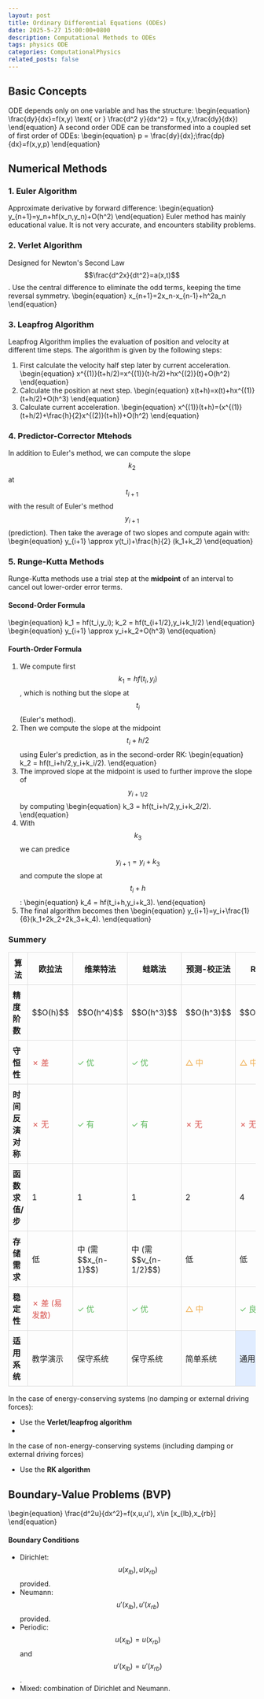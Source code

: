 ```yaml
---
layout: post
title: Ordinary Differential Equations (ODEs)
date: 2025-5-27 15:00:00+0800
description: Computational Methods to ODEs 
tags: physics ODE
categories: ComputationalPhysics
related_posts: false
---
```

## Basic Concepts
ODE depends only on one variable and has the structure:
\begin{equation}
\frac{dy}{dx}=f(x,y) \text{ or } \frac{d^2 y}{dx^2} = f(x,y,\frac{dy}{dx})
\end{equation}
A second order ODE can be transformed into a coupled set of first order of ODEs:
\begin{equation}
p = \frac{dy}{dx};\frac{dp}{dx}=f(x,y,p)
\end{equation}

## Numerical Methods
### 1. Euler Algorithm
Approximate derivative by forward difference:
\begin{equation}
y_{n+1}=y_n+hf(x_n,y_n)+O(h^2)
\end{equation}
Euler method has mainly educational value. It is not very accurate, and encounters stability problems.

### 2. Verlet Algorithm
Designed for Newton's Second Law $$\frac{d^2x}{dt^2}=a(x,t)$$. Use the central difference to eliminate the odd terms, keeping the time reversal symmetry.
\begin{equation}
x_{n+1}=2x_n-x_{n-1}+h^2a_n
\end{equation}

### 3. Leapfrog Algorithm
Leapfrog Algorithm implies the evaluation of position and velocity at different time steps. The algorithm is given by the following steps:

1. First calculate the velocity half step later by current acceleration.
\begin{equation}
x^{(1)}(t+h/2)=x^{(1)}(t-h/2)+hx^{(2)}(t)+O(h^2)
\end{equation}
2. Calculate the position at next step.
\begin{equation}
x(t+h)=x(t)+hx^{(1)}(t+h/2)+O(h^3)
\end{equation}
3. Calculate current acceleration.
\begin{equation}
x^{(1)}(t+h)=(x^{(1)}(t+h/2)+\frac{h}{2}x^{(2)}(t+h))+O(h^2)
\end{equation}

### 4. Predictor-Corrector Mtehods
In addition to Euler's method, we can compute the slope $$k_2$$ at $$t_{i+1}$$ with the result of Euler's method $$y_{i+1}$$ (prediction). Then take the average of two slopes and compute again with: 
\begin{equation}
y_{i+1} \approx y(t_i)+\frac{h}{2} (k_1+k_2)
\end{equation}

### 5. Runge-Kutta Methods
Runge-Kutta methods use a trial step at the **midpoint** of an interval to cancel out lower-order error terms.
#### Second-Order Formula
\begin{equation}
k_1 = hf(t_i,y_i); k_2 = hf(t_{i+1/2},y_i+k_1/2)
\end{equation}
\begin{equation}
y_{i+1} \approx y_i+k_2+O(h^3)
\end{equation}

#### Fourth-Order Formula
1. We compute first $$k_1=hf(t_i,y_i)$$, which is nothing but the slope at $$t_i$$ (Euler's method).
2. Then we compute the slope at the midpoint $$t_{i}+h/2$$ using Euler's prediction, as in the second-order RK:
\begin{equation}
k_2 = hf(t_i+h/2,y_i+k_i/2).
\end{equation}
3. The improved slope at the midpoint is used to further improve the slope of $$y_{i+1/2}$$ by computing
\begin{equation}
k_3 = hf(t_i+h/2,y_i+k_2/2).
\end{equation}
4. With $$k_3$$ we can predice $$y_{i+1}=y_i+k_3$$ and compute the slope at $$t_i+h$$:
\begin{equation}
k_4 = hf(t_i+h,y_i+k_3).
\end{equation}
5. The final algorithm becomes then
\begin{equation}
y_{i+1}=y_i+\frac{1}{6}(k_1+2k_2+2k_3+k_4).
\end{equation}

### Summery

<table style="border-collapse: collapse; width: 100%; margin: 1em 0;">
  <thead>
    <tr>
      <th style="border: 1px solid #ddd; padding: 8px;">算法</th>
      <th style="border: 1px solid #ddd; padding: 8px;">欧拉法</th>
      <th style="border: 1px solid #ddd; padding: 8px;">维莱特法</th>
      <th style="border: 1px solid #ddd; padding: 8px;">蛙跳法</th>
      <th style="border: 1px solid #ddd; padding: 8px;">预测-校正法</th>
      <th style="border: 1px solid #ddd; padding: 8px;">RK4法</th>
    </tr>
  </thead>
  <tbody>
    <tr>
      <td style="border: 1px solid #ddd; padding: 8px;"><strong>精度阶数</strong></td>
      <td style="border: 1px solid #ddd; padding: 8px;">$$O(h)$$</td>
      <td style="border: 1px solid #ddd; padding: 8px;">$$O(h^4)$$</td>
      <td style="border: 1px solid #ddd; padding: 8px;">$$O(h^3)$$</td>
      <td style="border: 1px solid #ddd; padding: 8px;">$$O(h^3)$$</td>
      <td style="border: 1px solid #ddd; padding: 8px;">$$O(h^4)$$</td>
    </tr>
    <tr>
      <td style="border: 1px solid #ddd; padding: 8px;"><strong>守恒性</strong></td>
      <td style="border: 1px solid #ddd; padding: 8px; color: #d9534f;">✗ 差</td>
      <td style="border: 1px solid #ddd; padding: 8px; color: #5cb85c;">✓ 优</td>
      <td style="border: 1px solid #ddd; padding: 8px; color: #5cb85c;">✓ 优</td>
      <td style="border: 1px solid #ddd; padding: 8px; color: #f0ad4e;">△ 中</td>
      <td style="border: 1px solid #ddd; padding: 8px; color: #f0ad4e;">△ 中</td>
    </tr>
    <tr>
      <td style="border: 1px solid #ddd; padding: 8px;"><strong>时间反演对称</strong></td>
      <td style="border: 1px solid #ddd; padding: 8px; color: #d9534f;">✗ 无</td>
      <td style="border: 1px solid #ddd; padding: 8px; color: #5cb85c;">✓ 有</td>
      <td style="border: 1px solid #ddd; padding: 8px; color: #5cb85c;">✓ 有</td>
      <td style="border: 1px solid #ddd; padding: 8px; color: #d9534f;">✗ 无</td>
      <td style="border: 1px solid #ddd; padding: 8px; color: #d9534f;">✗ 无</td>
    </tr>
    <tr>
      <td style="border: 1px solid #ddd; padding: 8px;"><strong>函数求值/步</strong></td>
      <td style="border: 1px solid #ddd; padding: 8px;">1</td>
      <td style="border: 1px solid #ddd; padding: 8px;">1</td>
      <td style="border: 1px solid #ddd; padding: 8px;">1</td>
      <td style="border: 1px solid #ddd; padding: 8px;">2</td>
      <td style="border: 1px solid #ddd; padding: 8px;">4</td>
    </tr>
    <tr>
      <td style="border: 1px solid #ddd; padding: 8px;"><strong>存储需求</strong></td>
      <td style="border: 1px solid #ddd; padding: 8px;">低</td>
      <td style="border: 1px solid #ddd; padding: 8px;">中 (需$$x_{n-1}$$)</td>
      <td style="border: 1px solid #ddd; padding: 8px;">中 (需$$v_{n-1/2}$$)</td>
      <td style="border: 1px solid #ddd; padding: 8px;">低</td>
      <td style="border: 1px solid #ddd; padding: 8px;">低</td>
    </tr>
    <tr>
      <td style="border: 1px solid #ddd; padding: 8px;"><strong>稳定性</strong></td>
      <td style="border: 1px solid #ddd; padding: 8px; color: #d9534f;">✗ 差 (易发散)</td>
      <td style="border: 1px solid #ddd; padding: 8px; color: #5cb85c;">✓ 优</td>
      <td style="border: 1px solid #ddd; padding: 8px; color: #5cb85c;">✓ 优</td>
      <td style="border: 1px solid #ddd; padding: 8px; color: #f0ad4e;">△ 中</td>
      <td style="border: 1px solid #ddd; padding: 8px; color: #5cb85c;">✓ 良</td>
    </tr>
    <tr>
      <td style="border: 1px solid #ddd; padding: 8px;"><strong>适用系统</strong></td>
      <td style="border: 1px solid #ddd; padding: 8px;">教学演示</td>
      <td style="border: 1px solid #ddd; padding: 8px;">保守系统</td>
      <td style="border: 1px solid #ddd; padding: 8px;">保守系统</td>
      <td style="border: 1px solid #ddd; padding: 8px;">简单系统</td>
      <td style="border: 1px solid #ddd; padding: 8px; background-color: #e0ecff;">通用系统</td>
    </tr>
  </tbody>
</table>


In the case of energy-conserving systems (no damping or external driving forces):
- Use the **Verlet/leapfrog algorithm**
- 
In the case of non-energy-conserving systems (including damping or external driving forces)
- Use the **RK algorithm**

## Boundary-Value Problems (BVP)
\begin{equation}
\frac{d^2u}{dx^2}=f(x,u,u'), x\in [x_{lb},x_{rb}]
\end{equation}
#### Boundary Conditions
- Dirichlet: $$u(x_{lb}),u(x_{rb})$$ provided.
- Neumann: $$u'(x_{lb}),u'(x_{rb})$$ provided.
- Periodic: $$u(x_{lb})=u(x_{rb})$$ and $$u'(x_{lb})=u'(x_{rb})$$.
- Mixed: combination of Dirichlet and Neumann.
